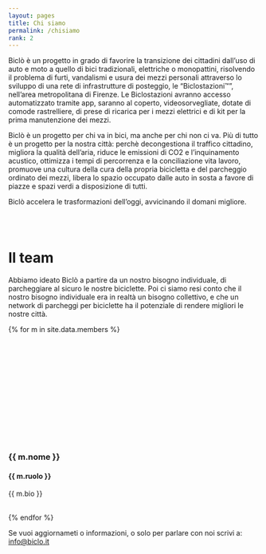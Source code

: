 ```yaml
---
layout: pages
title: Chi siamo
permalink: /chisiamo
rank: 2
---
```


Biclò è un progetto in grado di favorire la transizione dei cittadini dall’uso di auto e moto a
quello di bici tradizionali, elettriche o monopattini, risolvendo il problema di furti, vandalismi e usura dei mezzi personali attraverso lo sviluppo di una rete di infrastrutture di posteggio, le “Biclostazioni™”, nell’area metropolitana di Firenze.
Le Biclostazioni avranno accesso automatizzato tramite app, saranno al coperto, videosorvegliate, dotate di comode rastrelliere, di prese di ricarica per i mezzi elettrici e di kit per la prima manutenzione dei mezzi.

Biclò è un progetto per chi va in bici, ma anche per chi non ci va. Più di tutto è un progetto per la nostra città: perchè decongestiona il traffico cittadino, migliora la qualità dell’aria, riduce le emissioni di CO2 e l’inquinamento acustico, ottimizza i tempi di percorrenza e la conciliazione vita lavoro, promuove una cultura della cura della propria bicicletta e del parcheggio ordinato dei mezzi, libera lo spazio occupato dalle auto in sosta a favore di piazze e spazi verdi a disposizione di tutti.

Biclò accelera le trasformazioni dell’oggi, avvicinando il domani migliore.


<br><br>

<h1 class="text-center"> Il team </h1>
Abbiamo ideato Biclò a partire da un nostro bisogno individuale, di parcheggiare al sicuro le nostre biciclette.
Poi ci siamo resi conto che il nostro bisogno individuale era in realtà un bisogno collettivo, e che un network di parcheggi per biciclette ha il potenziale di rendere migliori le nostre città.

<br>



{% for m in site.data.members %}
<div class="d-flex flex-column align-items-center">
    <div class="rounded-circle" style="width: 200px; height: 200px; background-image: url('{{m.foto}}'); background-size: cover;"></div> 
    <h3> {{ m.nome }} </h3>
    <h4> {{ m.ruolo }} </h4>
</div>
<p class="fw-lighter"> {{ m.bio }} </p>
<br>
{% endfor %}




Se vuoi aggiornameti o informazioni, o solo per parlare con noi scrivi a:
<a class="text-light" href="mailto: info@biclo.it"> info@biclo.it</a>



